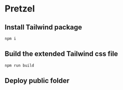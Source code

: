 # Pretzel

## Install Tailwind package

    npm i


## Build the extended Tailwind css file

    npm run build


## Deploy public folder
